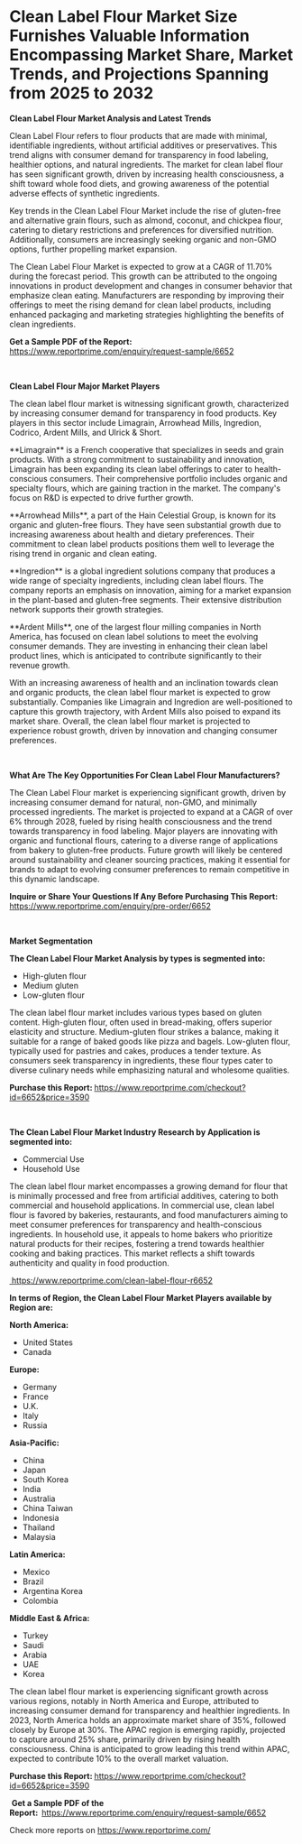 <p><h1>Clean Label Flour Market Size Furnishes Valuable Information Encompassing Market Share, Market Trends, and Projections Spanning from 2025 to 2032</h1></p><p><strong>Clean Label Flour Market Analysis and Latest Trends</strong></p>
<p><p>Clean Label Flour refers to flour products that are made with minimal, identifiable ingredients, without artificial additives or preservatives. This trend aligns with consumer demand for transparency in food labeling, healthier options, and natural ingredients. The market for clean label flour has seen significant growth, driven by increasing health consciousness, a shift toward whole food diets, and growing awareness of the potential adverse effects of synthetic ingredients. </p><p>Key trends in the Clean Label Flour Market include the rise of gluten-free and alternative grain flours, such as almond, coconut, and chickpea flour, catering to dietary restrictions and preferences for diversified nutrition. Additionally, consumers are increasingly seeking organic and non-GMO options, further propelling market expansion. </p><p>The Clean Label Flour Market is expected to grow at a CAGR of 11.70% during the forecast period. This growth can be attributed to the ongoing innovations in product development and changes in consumer behavior that emphasize clean eating. Manufacturers are responding by improving their offerings to meet the rising demand for clean label products, including enhanced packaging and marketing strategies highlighting the benefits of clean ingredients.</p></p>
<p><strong>Get a Sample PDF of the Report:&nbsp;</strong> <a href="https://www.reportprime.com/enquiry/request-sample/6652?utm_campaign=3345&utm_medium=2&utm_source=Github&utm_content=ia&utm_term=19032025&utm_id=clean-label-flour">https://www.reportprime.com/enquiry/request-sample/6652</a></p>
<p>&nbsp;</p>
<p><strong>Clean Label Flour Major Market Players</strong></p>
<p><p>The clean label flour market is witnessing significant growth, characterized by increasing consumer demand for transparency in food products. Key players in this sector include Limagrain, Arrowhead Mills, Ingredion, Codrico, Ardent Mills, and Ulrick & Short.</p><p>**Limagrain** is a French cooperative that specializes in seeds and grain products. With a strong commitment to sustainability and innovation, Limagrain has been expanding its clean label offerings to cater to health-conscious consumers. Their comprehensive portfolio includes organic and specialty flours, which are gaining traction in the market. The company's focus on R&D is expected to drive further growth.</p><p>**Arrowhead Mills**, a part of the Hain Celestial Group, is known for its organic and gluten-free flours. They have seen substantial growth due to increasing awareness about health and dietary preferences. Their commitment to clean label products positions them well to leverage the rising trend in organic and clean eating.</p><p>**Ingredion** is a global ingredient solutions company that produces a wide range of specialty ingredients, including clean label flours. The company reports an emphasis on innovation, aiming for a market expansion in the plant-based and gluten-free segments. Their extensive distribution network supports their growth strategies.</p><p>**Ardent Mills**, one of the largest flour milling companies in North America, has focused on clean label solutions to meet the evolving consumer demands. They are investing in enhancing their clean label product lines, which is anticipated to contribute significantly to their revenue growth.</p><p>With an increasing awareness of health and an inclination towards clean and organic products, the clean label flour market is expected to grow substantially. Companies like Limagrain and Ingredion are well-positioned to capture this growth trajectory, with Ardent Mills also poised to expand its market share. Overall, the clean label flour market is projected to experience robust growth, driven by innovation and changing consumer preferences.</p></p>
<p>&nbsp;</p>
<p><strong>What Are The Key Opportunities For Clean Label Flour Manufacturers?</strong></p>
<p><p>The Clean Label Flour market is experiencing significant growth, driven by increasing consumer demand for natural, non-GMO, and minimally processed ingredients. The market is projected to expand at a CAGR of over 6% through 2028, fueled by rising health consciousness and the trend towards transparency in food labeling. Major players are innovating with organic and functional flours, catering to a diverse range of applications from bakery to gluten-free products. Future growth will likely be centered around sustainability and cleaner sourcing practices, making it essential for brands to adapt to evolving consumer preferences to remain competitive in this dynamic landscape.</p></p>
<p><strong>Inquire or Share Your Questions If Any Before Purchasing This Report:</strong> <a href="https://www.reportprime.com/enquiry/pre-order/6652?utm_campaign=3345&utm_medium=2&utm_source=Github&utm_content=ia&utm_term=19032025&utm_id=clean-label-flour">https://www.reportprime.com/enquiry/pre-order/6652</a></p>
<p>&nbsp;</p>
<p><strong>Market Segmentation</strong></p>
<p><strong>The Clean Label Flour Market Analysis by types is segmented into:</strong></p>
<p><ul><li>High-gluten flour</li><li>Medium gluten</li><li>Low-gluten flour</li></ul></p>
<p><p>The clean label flour market includes various types based on gluten content. High-gluten flour, often used in bread-making, offers superior elasticity and structure. Medium-gluten flour strikes a balance, making it suitable for a range of baked goods like pizza and bagels. Low-gluten flour, typically used for pastries and cakes, produces a tender texture. As consumers seek transparency in ingredients, these flour types cater to diverse culinary needs while emphasizing natural and wholesome qualities.</p></p>
<p><strong>Purchase this Report:&nbsp;</strong><a href="https://www.reportprime.com/checkout?id=6652&price=3590&utm_campaign=3345&utm_medium=2&utm_source=Github&utm_content=ia&utm_term=19032025&utm_id=clean-label-flour">https://www.reportprime.com/checkout?id=6652&price=3590</a></p>
<p>&nbsp;</p>
<p><strong>The Clean Label Flour Market Industry Research by Application is segmented into:</strong></p>
<p><ul><li>Commercial Use</li><li>Household Use</li></ul></p>
<p><p>The clean label flour market encompasses a growing demand for flour that is minimally processed and free from artificial additives, catering to both commercial and household applications. In commercial use, clean label flour is favored by bakeries, restaurants, and food manufacturers aiming to meet consumer preferences for transparency and health-conscious ingredients. In household use, it appeals to home bakers who prioritize natural products for their recipes, fostering a trend towards healthier cooking and baking practices. This market reflects a shift towards authenticity and quality in food production.</p></p>
<p><a href="https://www.reportprime.com/clean-label-flour-r6652?utm_campaign=3345&utm_medium=2&utm_source=Github&utm_content=ia&utm_term=19032025&utm_id=clean-label-flour">&nbsp;https://www.reportprime.com/clean-label-flour-r6652</a></p>
<p><strong>In terms of Region, the Clean Label Flour Market Players available by Region are:</strong></p>
<p>
    <p> <strong> North America: </strong>
        <ul>
            <li>United States</li>
            <li>Canada</li>
        </ul>
        </p> 
    <p> <strong> Europe: </strong>
        <ul>
            <li>Germany</li>
            <li>France</li>
            <li>U.K.</li>
            <li>Italy</li>
            <li>Russia</li>
        </ul>
        </p> 
    <p> <strong> Asia-Pacific: </strong>
        <ul>
            <li>China</li>
            <li>Japan</li>
            <li>South Korea</li>
            <li>India</li>
            <li>Australia</li>
            <li>China Taiwan</li>
            <li>Indonesia</li>
            <li>Thailand</li>
            <li>Malaysia</li>
        </ul>
        </p> 
    <p> <strong> Latin America: </strong>
        <ul>
            <li>Mexico</li>
            <li>Brazil</li>
            <li>Argentina Korea</li>
            <li>Colombia</li>
        </ul>
        </p> 
    <p> <strong> Middle East & Africa: </strong>
        <ul>
            <li>Turkey</li>
            <li>Saudi</li>
            <li>Arabia</li>
            <li>UAE</li>
            <li>Korea</li>
        </ul>
    </p>
    </p>
<p><p>The clean label flour market is experiencing significant growth across various regions, notably in North America and Europe, attributed to increasing consumer demand for transparency and healthier ingredients. In 2023, North America holds an approximate market share of 35%, followed closely by Europe at 30%. The APAC region is emerging rapidly, projected to capture around 25% share, primarily driven by rising health consciousness. China is anticipated to grow leading this trend within APAC, expected to contribute 10% to the overall market valuation.</p></p>
<p><strong>Purchase this Report: </strong><a href="https://www.reportprime.com/checkout?id=6652&price=3590&utm_campaign=3345&utm_medium=2&utm_source=Github&utm_content=ia&utm_term=19032025&utm_id=clean-label-flour">https://www.reportprime.com/checkout?id=6652&price=3590</a></p>
<p>&nbsp;<strong>Get a Sample PDF of the Report:&nbsp;&nbsp;</strong><a href="https://www.reportprime.com/enquiry/request-sample/6652?utm_campaign=3345&utm_medium=2&utm_source=Github&utm_content=ia&utm_term=19032025&utm_id=clean-label-flour">https://www.reportprime.com/enquiry/request-sample/6652</a></p>
<p><strong></strong></p>
<p>Check more reports on <a href="https://www.reportprime.com/?utm_campaign=3345&utm_medium=2&utm_source=Github&utm_content=ia&utm_term=19032025&utm_id=clean-label-flour">https://www.reportprime.com/</a></p>